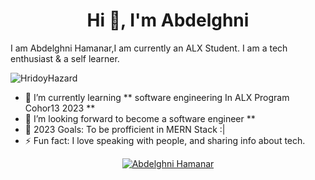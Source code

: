 <h1 align="center">Hi 👋, I'm Abdelghni</h1>

I am Abdelghni Hamanar,I am currently an ALX Student. I am a tech enthusiast & a self learner.

<p align="left"> <img src="https://komarev.com/ghpvc/?username=HridoyHazard" alt="HridoyHazard" /> </p>

- 🌱 I’m currently learning ** software engineering In ALX Program Cohor13 2023 **
- 🤔 I’m looking forward to become a software engineer **
- 🥅 2023 Goals: To be profficient in MERN Stack :|
- ⚡ Fun fact: I love speaking with people, and sharing info about tech.

<p align="center">
    <a href="https://github.com/abdelghni-hamanar/github-readme-streak-stats">
        <img title="🔥 Get streak stats for your profile at git.io/streak-stats" alt="Abdelghni Hamanar" src="[https://github-readme-streak-stats.herokuapp.com?user=abdelghni-hamanar&theme=dark&border_radius=5&type=png](https://github-readme-streak-stats.herokuapp.com?user=abdelghni-hamanar&theme=dark&border_radius=5"/>
    </a>
</p>
